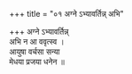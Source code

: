 +++
title = "०१ अग्ने ऽभ्यावर्तिन्न् अभि"

+++
अग्ने ऽभ्यावर्तिन्न्  
अभि न आ ववृत्स्व ।  
आयुषा वर्चसा सन्या  
मेधया प्रजया धनेन ॥